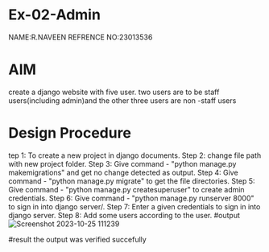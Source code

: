 # Ex-02-Admin
NAME:R.NAVEEN
REFRENCE NO:23013536

# AIM
create a django website with five user. two users are to be staff users(including admin)and the other three users are non -staff users

# Design Procedure
tep 1: To create a new project in django documents.
Step 2: change file path with new project folder.
Step 3: Give command - "python manage.py makemigrations" and get no change detected as
output.
Step 4: Give command - "python manage.py migrate" to get the file directories.
Step 5: Give command - "python manage.py createsuperuser" to create admin credentials.
Step 6: Give command - "python manage.py runserver 8000" to sign in into django server/.
Step 7: Enter a given credentials to sign in into django server.
Step 8: Add some users according to the user.
#output
![Screenshot 2023-10-25 111239](https://github.com/Karthi-Govindharaju/ODD2023-WT-Ex-02-Admin/assets/145742865/96a1747c-2fe9-49ca-8ba1-bf32a3243b9f)

#result
the output was verified succefully

